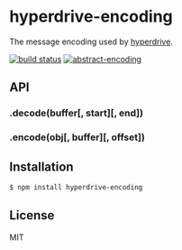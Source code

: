 
# hyperdrive-encoding

  The message encoding used by
  [hyperdrive](https://github.com/mafintosh/hyperdrive).

  [![build status](https://travis-ci.org/juliangruber/hyperdrive-encoding.svg?branch=master)](http://travis-ci.org/juliangruber/hyperdrive-encoding)
  [![abstract-encoding](https://img.shields.io/badge/abstract--encoding-compliant-brightgreen.svg?style=flat)](https://github.com/mafintosh/abstract-encoding)

## API

### .decode(buffer[, start][, end])

### .encode(obj[, buffer][, offset])

## Installation

```bash
$ npm install hyperdrive-encoding
```

## License

  MIT
